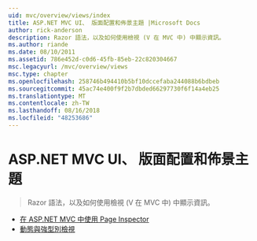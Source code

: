 ```yaml
---
uid: mvc/overview/views/index
title: ASP.NET MVC UI、 版面配置和佈景主題 |Microsoft Docs
author: rick-anderson
description: Razor 語法，以及如何使用檢視 (V 在 MVC 中) 中顯示資訊。
ms.author: riande
ms.date: 08/10/2011
ms.assetid: 786e452d-c0d6-45fb-85eb-22c820304667
msc.legacyurl: /mvc/overview/views
msc.type: chapter
ms.openlocfilehash: 258746b494410b5bf10dccefaba244088b6bdbeb
ms.sourcegitcommit: 45ac74e400f9f2b7dbded66297730f6f14a4eb25
ms.translationtype: MT
ms.contentlocale: zh-TW
ms.lasthandoff: 08/16/2018
ms.locfileid: "48253686"
---
```

<a name="aspnet-mvc-ui-layouts-and-themes"></a>ASP.NET MVC UI、 版面配置和佈景主題
====================
> Razor 語法，以及如何使用檢視 (V 在 MVC 中) 中顯示資訊。


- [在 ASP.NET MVC 中使用 Page Inspector](using-page-inspector-in-aspnet-mvc.md)
- [動態與強型別檢視](dynamic-v-strongly-typed-views.md)
